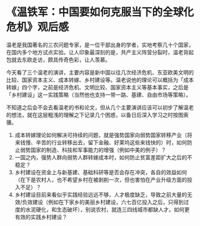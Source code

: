 # 《温铁军：中国要如何克服当下的全球化危机》观后感


温老是我国著名的三农问题专家，是一位干部出身的学者，实地考察几十个国家，在国内多个地方试点实验。让人印象最深刻的是，共产主义阵营分裂时，温老背起包就去东欧走访，颇具传奇色彩，让人羡慕。

今天看了三个温老的演讲，主要内容是新中国以往几次经济危机、东亚欧美文明的比较、国家资本主义、成本转嫁、乡村建设等。温老说他的理论可以概括为「成本转嫁」四个字，之前是经济危机、文明比较、国家资本主义等基本事实，之后是「乡村建设」这一实践策略（当然他也支持一带一路、基建、自由市场等策略）。

不知道之后会不会去看温老的书和论文，但从几个主要演讲应该可以初步了解温老的想法，就在这层粗浅的理解之下记录几个困惑，以备日后深入学习之时按图索骥。

1. 成本转嫁理论如何解决可持续的问题，就是强势国家向弱势国家转移产业（将来钱慢、辛苦的行业转移出去，留下金融、好莱坞这些来钱快的）时，如何防止弱势国家的制造、科技和军事能力的增强（例如中美的例子）？
2. 一国之内，强势人群向弱势人群转嫁成本时，如何防止贫富差距扩大之后的不稳定？
3. 乡村建设在资金上与新基建、基础科研等是否会存在冲突，各自的效益如何（在下是农村人，也不希望乡村在被剥削一次，但也害怕在产业升级方面的投入不足）？
4. 乡村建设目前来看似乎实践经验远远不够，人才极度缺乏，导致之前大量的无效/负效建设（例如在下家乡的美丽乡村建设，六七百亿投入之后，只得到过度的水泥硬化，和生态破坏），别说农村，就连三四线城市都缺人才。如何更有效的实践乡村建设？

